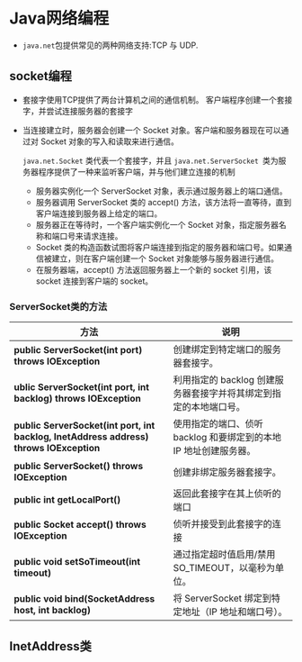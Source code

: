 # Java网络编程

[//]: # (__author__ = "Wenger Binning")

* `java.net`包提供常见的两种网络支持:TCP 与 UDP.

## socket编程

* 套接字使用TCP提供了两台计算机之间的通信机制。 客户端程序创建一个套接字，并尝试连接服务器的套接字    

* 当连接建立时，服务器会创建一个 Socket 对象。客户端和服务器现在可以通过对 Socket 对象的写入和读取来进行通信。

  `java.net.Socket` 类代表一个套接字，并且 `java.net.ServerSocket `类为服务器程序提供了一种来监听客户端，并与他们建立连接的机制

  * 服务器实例化一个 ServerSocket 对象，表示通过服务器上的端口通信。
  * 服务器调用 ServerSocket 类的 accept() 方法，该方法将一直等待，直到客户端连接到服务器上给定的端口。
  * 服务器正在等待时，一个客户端实例化一个 Socket 对象，指定服务器名称和端口号来请求连接。
  * Socket 类的构造函数试图将客户端连接到指定的服务器和端口号。如果通信被建立，则在客户端创建一个 Socket 对象能够与服务器进行通信。
  * 在服务器端，accept() 方法返回服务器上一个新的 socket 引用，该 socket 连接到客户端的 socket。

### ServerSocket类的方法

| 方法                                                         | 说明                                                         |
| ------------------------------------------------------------ | ------------------------------------------------------------ |
| **public ServerSocket(int port) throws IOException**         | 创建绑定到特定端口的服务器套接字。                           |
| **ublic ServerSocket(int port, int backlog) throws IOException** | 利用指定的 backlog 创建服务器套接字并将其绑定到指定的本地端口号。 |
| **public ServerSocket(int port, int backlog, InetAddress address) throws IOException** | 使用指定的端口、侦听 backlog 和要绑定到的本地 IP 地址创建服务器。 |
| **public ServerSocket() throws IOException**                 | 创建非绑定服务器套接字。                                     |
| **public int getLocalPort()**                                | 返回此套接字在其上侦听的端口                                 |
| **public Socket accept() throws IOException**                | 侦听并接受到此套接字的连接                                   |
| **public void setSoTimeout(int timeout)**                    | 通过指定超时值启用/禁用 SO_TIMEOUT，以毫秒为单位。           |
| **public void bind(SocketAddress host, int backlog)**        | 将 ServerSocket 绑定到特定地址（IP 地址和端口号）。          |

## InetAddress类

